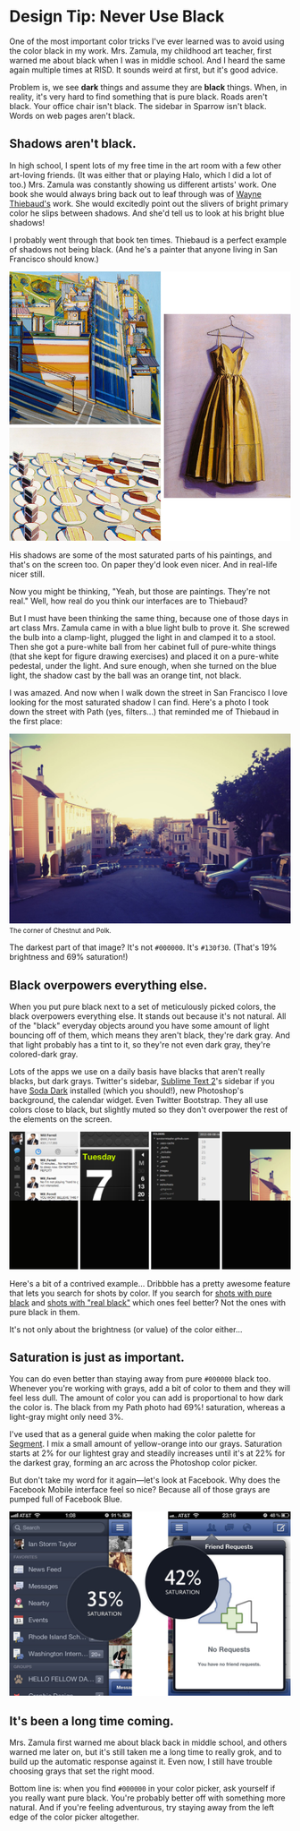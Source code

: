 
# Design Tip: Never Use Black

One of the most important color tricks I've ever learned was to avoid using the color black in my work. Mrs. Zamula, my childhood art teacher, first warned me about black when I was in middle school. And I heard the same again multiple times at RISD. It sounds weird at first, but it's good advice.

Problem is, we see **dark** things and assume they are **black** things. When, in reality, it's very hard to find something that is pure black. Roads aren't black. Your office chair isn't black. The sidebar in Sparrow isn't black. Words on web pages aren't black.


## Shadows aren't black.

In high school, I spent lots of my free time in the art room with a few other art-loving friends. (It was either that or playing Halo, which I did a lot of too.) Mrs. Zamula was constantly showing us different artists' work. One book she would always bring back out to leaf through was of [Wayne Thiebaud's](http://en.wikipedia.org/wiki/Wayne_Thiebaud) work. She would excitedly point out the slivers of bright primary color he slips between shadows. And she'd tell us to look at his bright blue shadows!

I probably went through that book ten times. Thiebaud is a perfect example of shadows not being black. (And he's a painter that anyone living in San Francisco should know.)

![](images/thiebaud.jpg)

His shadows are some of the most saturated parts of his paintings, and that's on the screen too. On paper they'd look even nicer. And in real-life nicer still.

Now you might be thinking, "Yeah, but those are paintings. They're not real." Well, how real do you think our interfaces are to Thiebaud?

But I must have been thinking the same thing, because one of those days in art class Mrs. Zamula came in with a blue light bulb to prove it. She screwed the bulb into a clamp-light, plugged the light in and clamped it to a stool. Then she got a pure-white ball from her cabinet full of pure-white things (that she kept for figure drawing exercises) and placed it on a pure-white pedestal, under the light. And sure enough, when she turned on the blue light, the shadow cast by the ball was an orange tint, not black.

I was amazed. And now when I walk down the street in San Francisco I love looking for the most saturated shadow I can find. Here's a photo I took down the street with Path (yes, filters...) that reminded me of Thiebaud in the first place:

![](images/chestnut-and-polk.jpg)
<small>The corner of Chestnut and Polk.</small>

The darkest part of that image? It's not `#000000`. It's `#130f30`. (That's 19% brightness and 69% saturation!)


## Black overpowers everything else.

When you put pure black next to a set of meticulously picked colors, the black overpowers everything else. It stands out because it's not natural. All of the "black" everyday objects around you have some amount of light bouncing off of them, which means they aren't black, they're dark gray. And that light probably has a tint to it, so they're not even dark gray, they're colored-dark gray.

Lots of the apps we use on a daily basis have blacks that aren't really blacks, but dark grays. Twitter's sidebar, [Sublime Text 2](http://www.sublimetext.com/2)'s sidebar if you have [Soda Dark](https://github.com/buymeasoda/soda-theme/) installed (which you should!), new Photoshop's background,  the calendar widget. Even Twitter Bootstrap. They all use colors close to black, but slightly muted so they don't overpower the rest of the elements on the screen.

![](images/apps.jpg)

Here's a bit of a contrived example... Dribbble has a pretty awesome feature that lets you search for shots by color. If you search for [shots with pure black](http://dribbble.com/colors/000000?percent=25&variance=0) and [shots with "real black"](http://dribbble.com/colors/292724?percent=25&variance=15) which ones feel better? Not the ones with pure black in them.

It's not only about the brightness (or value) of the color either...


## Saturation is just as important.

You can do even better than staying away from pure `#000000` black too. Whenever you're working with grays, add a bit of color to them and they will feel less dull. The amount of color you can add is proportional to how dark the color is. The black from my Path photo had 69%! saturation, whereas a light-gray might only need 3%.

I've used that as a general guide when making the color palette for [Segment](https://segment.io). I mix a small amount of yellow-orange into our grays. Saturation starts at 2% for our lightest gray and steadily increases until it's at 22% for the darkest gray, forming an arc across the Photoshop color picker.

But don't take my word for it again—let's look at Facebook. Why does the Facebook Mobile interface feel so nice? Because all of those grays are pumped full of Facebook Blue.

![](images/facebook-mobile.jpg)


## It's been a long time coming.

Mrs. Zamula first warned me about black back in middle school, and others warned me later on, but it's still taken me a long time to really grok, and to build up the automatic response against it. Even now, I still have trouble choosing grays that set the right mood.

Bottom line is: when you find `#000000` in your color picker, ask yourself if you really want pure black. You're probably better off with something more natural. And if you're feeling adventurous, try staying away from the left edge of the color picker altogether.